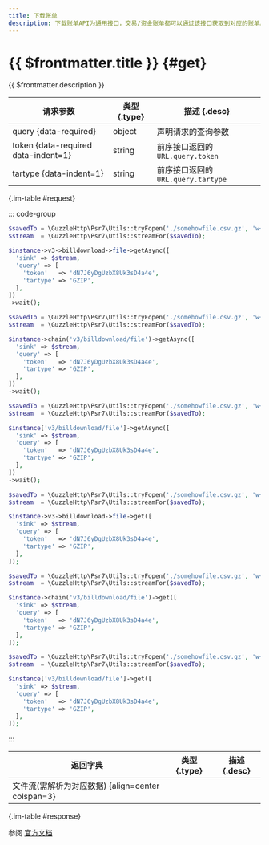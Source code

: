 ```yaml
---
title: 下载账单
description: 下载账单API为通用接口，交易/资金账单都可以通过该接口获取到对应的账单。
---
```


# {{ $frontmatter.title }} {#get}

{{ $frontmatter.description }}

| 请求参数 | 类型 {.type} | 描述 {.desc}
| --- | --- | ---
| query {data-required} | object | 声明请求的查询参数
| token {data-required data-indent=1} | string | 前序接口返回的`URL.query.token`
| tartype {data-indent=1} | string | 前序接口返回的`URL.query.tartype`

{.im-table #request}

::: code-group

```php [异步纯链式]
$savedTo = \GuzzleHttp\Psr7\Utils::tryFopen('./somehowfile.csv.gz', 'w+');
$stream  = \GuzzleHttp\Psr7\Utils::streamFor($savedTo);

$instance->v3->billdownload->file->getAsync([
  'sink' => $stream,
  'query' => [
    'token'   => 'dN7J6yDgUzbX8Uk3sD4a4e',
    'tartype' => 'GZIP',
  ],
])
->wait();
```

```php [异步声明式]
$savedTo = \GuzzleHttp\Psr7\Utils::tryFopen('./somehowfile.csv.gz', 'w+');
$stream  = \GuzzleHttp\Psr7\Utils::streamFor($savedTo);

$instance->chain('v3/billdownload/file')->getAsync([
  'sink' => $stream,
  'query' => [
    'token'   => 'dN7J6yDgUzbX8Uk3sD4a4e',
    'tartype' => 'GZIP',
  ],
])
->wait();
```

```php [异步属性式]
$savedTo = \GuzzleHttp\Psr7\Utils::tryFopen('./somehowfile.csv.gz', 'w+');
$stream  = \GuzzleHttp\Psr7\Utils::streamFor($savedTo);

$instance['v3/billdownload/file']->getAsync([
  'sink' => $stream,
  'query' => [
    'token'   => 'dN7J6yDgUzbX8Uk3sD4a4e',
    'tartype' => 'GZIP',
  ],
])
->wait();
```

```php [同步纯链式]
$savedTo = \GuzzleHttp\Psr7\Utils::tryFopen('./somehowfile.csv.gz', 'w+');
$stream  = \GuzzleHttp\Psr7\Utils::streamFor($savedTo);

$instance->v3->billdownload->file->get([
  'sink' => $stream,
  'query' => [
    'token'   => 'dN7J6yDgUzbX8Uk3sD4a4e',
    'tartype' => 'GZIP',
  ],
]);
```

```php [同步声明式]
$savedTo = \GuzzleHttp\Psr7\Utils::tryFopen('./somehowfile.csv.gz', 'w+');
$stream  = \GuzzleHttp\Psr7\Utils::streamFor($savedTo);

$instance->chain('v3/billdownload/file')->get([
  'sink' => $stream,
  'query' => [
    'token'   => 'dN7J6yDgUzbX8Uk3sD4a4e',
    'tartype' => 'GZIP',
  ],
]);
```

```php [同步属性式]
$savedTo = \GuzzleHttp\Psr7\Utils::tryFopen('./somehowfile.csv.gz', 'w+');
$stream  = \GuzzleHttp\Psr7\Utils::streamFor($savedTo);

$instance['v3/billdownload/file']->get([
  'sink' => $stream,
  'query' => [
    'token'   => 'dN7J6yDgUzbX8Uk3sD4a4e',
    'tartype' => 'GZIP',
  ],
]);
```

:::

| 返回字典 | 类型 {.type} | 描述 {.desc}
| --- | --- | ---
| 文件流(需解析为对应数据) {align=center colspan=3}

{.im-table #response}

参阅 [官方文档](https://pay.weixin.qq.com/wiki/doc/apiv3/wxpay/pay/bill/chapter3_3.shtml)
